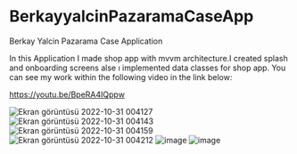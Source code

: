 # BerkayyalcinPazaramaCaseApp
Berkay Yalcin Pazarama Case Application

In this Application I made shop app with mvvm architecture.I created splash and onboarding screens alse ı implemented data classes for shop app.
You can see my work within the following video in the link below:  

https://youtu.be/BpeRA4IQppw



![Ekran görüntüsü 2022-10-31 004127](https://user-images.githubusercontent.com/72910610/198902861-bc163563-62c1-425d-8a7a-4c10a80bd958.png)
![Ekran görüntüsü 2022-10-31 004143](https://user-images.githubusercontent.com/72910610/198902883-699e0c8d-be55-4b30-bfdb-59da733a13a3.png)
![Ekran görüntüsü 2022-10-31 004159](https://user-images.githubusercontent.com/72910610/198902885-10076972-494d-4509-b0d5-ad656ed45d48.png)
![Ekran görüntüsü 2022-10-31 004212](https://user-images.githubusercontent.com/72910610/198902887-acc82011-b24d-4ff8-a4c2-5e0648c522d2.png)
![image](https://user-images.githubusercontent.com/72910610/200158576-4dea8f56-31f5-4d26-b97f-141a77a5dec4.png)
![image](https://user-images.githubusercontent.com/72910610/200158592-f7e01988-2ffd-48aa-be56-64675589807b.png)
